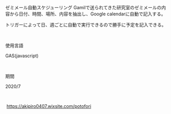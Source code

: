 ゼミメール自動スケジューリング
Gamilで送られてきた研究室のゼミメールの内容から日付、時間、場所、内容を抽出し、Google calendarに自動で記入する。

​トリガーによって日、週ごとに自動で実行できるので勝手に予定を記入できる。

​

使用言語

GAS(javascript)

​

期間

2020/7

​

​
https://akipiro0407.wixsite.com/potofori
